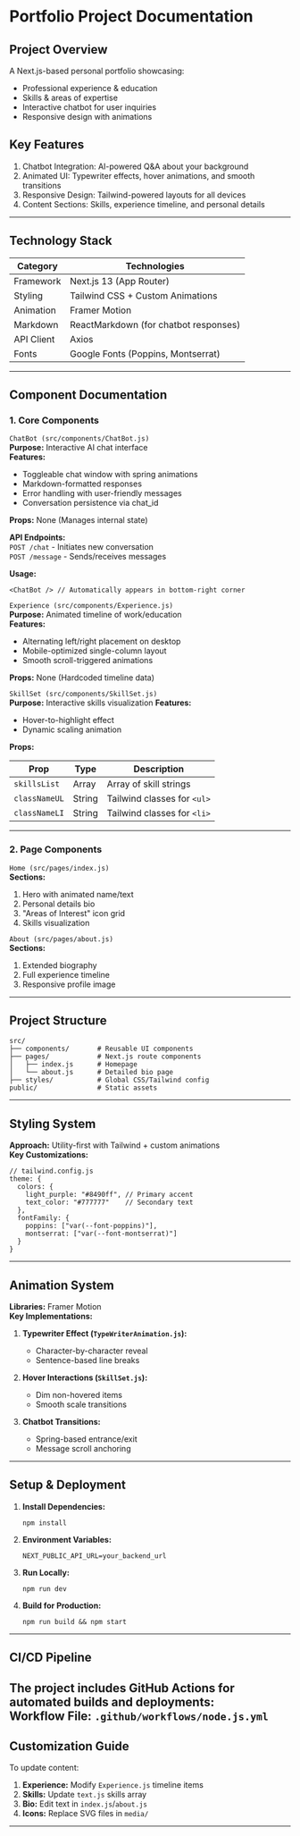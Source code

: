 # Portfolio Project Documentation
## Project Overview
A Next.js-based personal portfolio showcasing:  
* Professional experience & education
* Skills & areas of expertise
* Interactive chatbot for user inquiries
* Responsive design with animations

## Key Features  
1. Chatbot Integration: AI-powered Q&A about your background
2. Animated UI: Typewriter effects, hover animations, and smooth transitions
3. Responsive Design: Tailwind-powered layouts for all devices
4. Content Sections: Skills, experience timeline, and personal details
---
## Technology Stack

| Category   | Technologies                          |
|------------|---------------------------------------|
| Framework  | Next.js 13 (App Router)               |
| Styling    | Tailwind CSS + Custom Animations      |
| Animation  | Framer Motion                         |
| Markdown   | ReactMarkdown (for chatbot responses) |
| API Client | Axios                                 |
| Fonts      | Google Fonts (Poppins, Montserrat)    |

---
## Component Documentation
### 1. Core Components
`ChatBot (src/components/ChatBot.js)`  
**Purpose:** Interactive AI chat interface  
**Features:**
* Toggleable chat window with spring animations
* Markdown-formatted responses
* Error handling with user-friendly messages
* Conversation persistence via chat_id

**Props:** None (Manages internal state)  

**API Endpoints:**  
`POST /chat` - Initiates new conversation  
`POST /message` - Sends/receives messages

**Usage:**  
```
<ChatBot /> // Automatically appears in bottom-right corner
```

`Experience (src/components/Experience.js)`  
**Purpose:** Animated timeline of work/education  
**Features:**
* Alternating left/right placement on desktop
* Mobile-optimized single-column layout
* Smooth scroll-triggered animations

**Props:** None (Hardcoded timeline data)  

`SkillSet (src/components/SkillSet.js)`  
**Purpose:** Interactive skills visualization
**Features:**
* Hover-to-highlight effect
* Dynamic scaling animation

**Props:**  

| **Prop**      | **Type** | **Description**             |
|---------------|----------|-----------------------------|
| `skillsList`  | Array    | Array of skill strings      |
| `classNameUL` | String   | Tailwind classes for `<ul>` |
| `classNameLI` | String   | Tailwind classes for `<li>` |

---
### 2. Page Components
`Home (src/pages/index.js)`  
**Sections:**  
1. Hero with animated name/text
2. Personal details bio
3. "Areas of Interest" icon grid
4. Skills visualization

`About (src/pages/about.js)`  
**Sections:**
1. Extended biography
2. Full experience timeline
3. Responsive profile image
---
## Project Structure
```
src/
├── components/       # Reusable UI components
├── pages/            # Next.js route components
│   ├── index.js      # Homepage
│   └── about.js      # Detailed bio page
├── styles/           # Global CSS/Tailwind config
public/               # Static assets
```
---
## Styling System
**Approach:** Utility-first with Tailwind + custom animations  
**Key Customizations:**  
```
// tailwind.config.js
theme: {
  colors: {
    light_purple: "#8490ff", // Primary accent
    text_color: "#777777"    // Secondary text
  },
  fontFamily: {
    poppins: ["var(--font-poppins)"],
    montserrat: ["var(--font-montserrat)"]
  }
}
```
---
## Animation System
**Libraries:** Framer Motion  
**Key Implementations:**  

1. **Typewriter Effect (`TypeWriterAnimation.js`):**  
   * Character-by-character reveal
   * Sentence-based line breaks

2. **Hover Interactions (`SkillSet.js`):**  
   * Dim non-hovered items
   * Smooth scale transitions
3. **Chatbot Transitions:**
   * Spring-based entrance/exit
   * Message scroll anchoring
---
## Setup & Deployment
1. **Install Dependencies:**  
    ```
    npm install
    ```
2. **Environment Variables:**
    ```
    NEXT_PUBLIC_API_URL=your_backend_url
    ```
3. **Run Locally:**
    ```
    npm run dev
    ```
4. **Build for Production:**
    ```
    npm run build && npm start
    ```
---

## CI/CD Pipeline
The project includes GitHub Actions for automated builds and deployments:  
**Workflow File:** `.github/workflows/node.js.yml`  
---

## Customization Guide
To update content:

1. **Experience:** Modify `Experience.js` timeline items
2. **Skills:** Update `text.js` skills array
3. **Bio:** Edit text in `index.js`/`about.js`
4. **Icons:** Replace SVG files in `media/`
---
